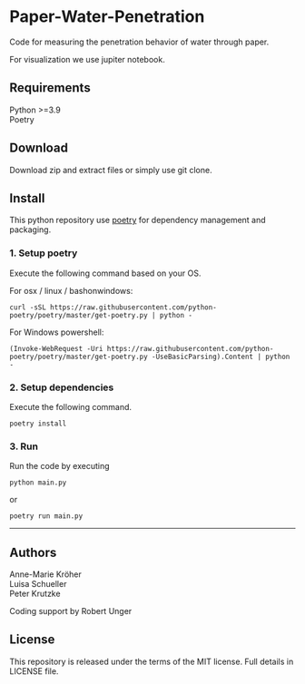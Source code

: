 # Paper-Water-Penetration
Code for measuring the penetration behavior of water through paper.

For visualization we use jupiter notebook.

## Requirements
Python >=3.9<br>
Poetry

## Download
Download zip and extract files or simply use git clone.


## Install
This python repository use [poetry](https://python-poetry.org/) for dependency management and packaging.

### 1. Setup poetry
Execute the following command based on your OS.

For osx / linux / bashonwindows:
```
curl -sSL https://raw.githubusercontent.com/python-poetry/poetry/master/get-poetry.py | python -
```

For Windows powershell:
```
(Invoke-WebRequest -Uri https://raw.githubusercontent.com/python-poetry/poetry/master/get-poetry.py -UseBasicParsing).Content | python -
```

### 2. Setup dependencies
Execute the following command.
```
poetry install
```

### 3. Run
Run the code by executing

```
python main.py
```

or

```
poetry run main.py
```

---

## Authors
Anne-Marie Kröher<br />
Luisa Schueller<br />
Peter Krutzke<br />

Coding support by Robert Unger


## License
This repository is released under the terms of the MIT license. Full details in LICENSE file.